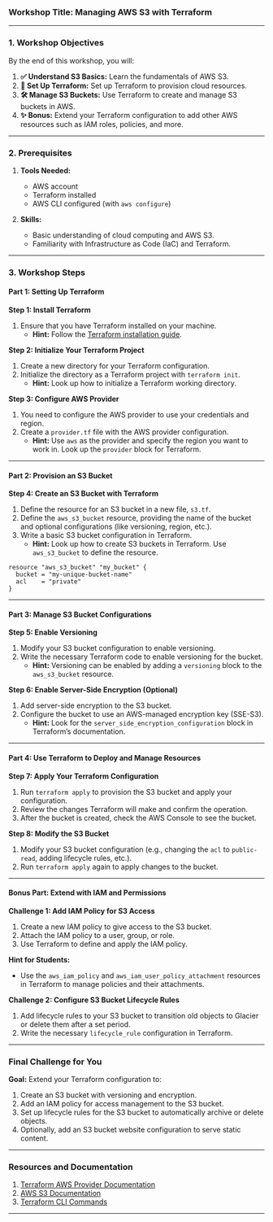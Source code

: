 ### **Workshop Title: Managing AWS S3 with Terraform**  
---

### **1. Workshop Objectives**  
By the end of this workshop, you will:  
1. **✅ Understand S3 Basics:** Learn the fundamentals of AWS S3.  
2. **🔧 Set Up Terraform:** Set up Terraform to provision cloud resources.  
3. **🛠️ Manage S3 Buckets:** Use Terraform to create and manage S3 buckets in AWS.  
4. **✨ Bonus:** Extend your Terraform configuration to add other AWS resources such as IAM roles, policies, and more.  

---

### **2. Prerequisites**  
1. **Tools Needed:**  
   - AWS account  
   - Terraform installed  
   - AWS CLI configured (with `aws configure`)  

2. **Skills:**  
   - Basic understanding of cloud computing and AWS S3.  
   - Familiarity with Infrastructure as Code (IaC) and Terraform.

---

### **3. Workshop Steps**  

#### **Part 1: Setting Up Terraform**  

**Step 1: Install Terraform**  
1. Ensure that you have Terraform installed on your machine.  
   - **Hint:** Follow the [Terraform installation guide](https://learn.hashicorp.com/tutorials/terraform/install-cli).

**Step 2: Initialize Your Terraform Project**  
1. Create a new directory for your Terraform configuration.  
2. Initialize the directory as a Terraform project with `terraform init`.  
   - **Hint:** Look up how to initialize a Terraform working directory.

**Step 3: Configure AWS Provider**  
1. You need to configure the AWS provider to use your credentials and region.  
2. Create a `provider.tf` file with the AWS provider configuration.  
   - **Hint:** Use `aws` as the provider and specify the region you want to work in. Look up the `provider` block for Terraform.

---

#### **Part 2: Provision an S3 Bucket**  

**Step 4: Create an S3 Bucket with Terraform**  
1. Define the resource for an S3 bucket in a new file, `s3.tf`.  
2. Define the `aws_s3_bucket` resource, providing the name of the bucket and optional configurations (like versioning, region, etc.).  
3. Write a basic S3 bucket configuration in Terraform.  
   - **Hint:** Look up how to create S3 buckets in Terraform. Use `aws_s3_bucket` to define the resource.

```hcl
resource "aws_s3_bucket" "my_bucket" {
  bucket = "my-unique-bucket-name"
  acl    = "private"
}
```

---

#### **Part 3: Manage S3 Bucket Configurations**  

**Step 5: Enable Versioning**  
1. Modify your S3 bucket configuration to enable versioning.  
2. Write the necessary Terraform code to enable versioning for the bucket.  
   - **Hint:** Versioning can be enabled by adding a `versioning` block to the `aws_s3_bucket` resource.

**Step 6: Enable Server-Side Encryption (Optional)**  
1. Add server-side encryption to the S3 bucket.  
2. Configure the bucket to use an AWS-managed encryption key (SSE-S3).  
   - **Hint:** Look for the `server_side_encryption_configuration` block in Terraform’s documentation.

---

#### **Part 4: Use Terraform to Deploy and Manage Resources**  

**Step 7: Apply Your Terraform Configuration**  
1. Run `terraform apply` to provision the S3 bucket and apply your configuration.  
2. Review the changes Terraform will make and confirm the operation.  
3. After the bucket is created, check the AWS Console to see the bucket.

**Step 8: Modify the S3 Bucket**  
1. Modify your S3 bucket configuration (e.g., changing the `acl` to `public-read`, adding lifecycle rules, etc.).  
2. Run `terraform apply` again to apply changes to the bucket.  

---

#### **Bonus Part: Extend with IAM and Permissions**  

**Challenge 1: Add IAM Policy for S3 Access**  
1. Create a new IAM policy to give access to the S3 bucket.  
2. Attach the IAM policy to a user, group, or role.  
3. Use Terraform to define and apply the IAM policy.

**Hint for Students:**  
- Use the `aws_iam_policy` and `aws_iam_user_policy_attachment` resources in Terraform to manage policies and their attachments.

**Challenge 2: Configure S3 Bucket Lifecycle Rules**  
1. Add lifecycle rules to your S3 bucket to transition old objects to Glacier or delete them after a set period.  
2. Write the necessary `lifecycle_rule` configuration in Terraform.  

---

### **Final Challenge for You**  

**Goal:** Extend your Terraform configuration to:  
1. Create an S3 bucket with versioning and encryption.  
2. Add an IAM policy for access management to the S3 bucket.  
3. Set up lifecycle rules for the S3 bucket to automatically archive or delete objects.  
4. Optionally, add an S3 bucket website configuration to serve static content.

---

### **Resources and Documentation**  
1. [Terraform AWS Provider Documentation](https://registry.terraform.io/providers/hashicorp/aws/latest/docs)  
2. [AWS S3 Documentation](https://docs.aws.amazon.com/s3/index.html)  
3. [Terraform CLI Commands](https://www.terraform.io/docs/commands/index.html)

---


